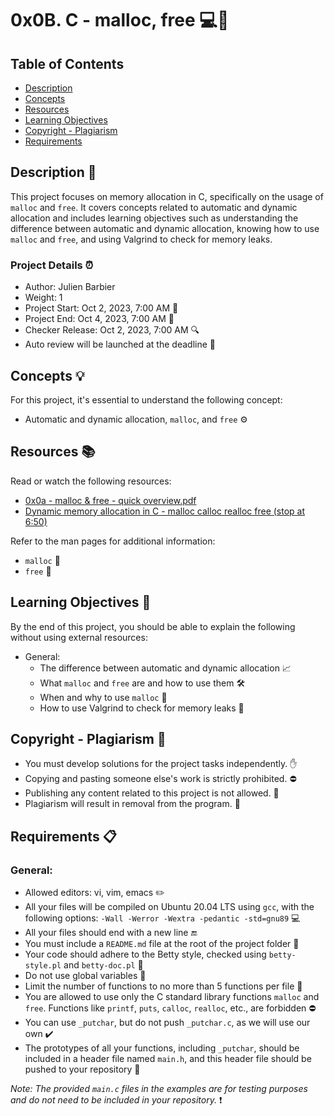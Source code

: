 # 0x0B. C - malloc, free :computer::memo:

## Table of Contents
- [Description](#description)
- [Concepts](#concepts)
- [Resources](#resources)
- [Learning Objectives](#learning-objectives)
- [Copyright - Plagiarism](#copyright-plagiarism)
- [Requirements](#requirements)

## Description :page_with_curl:
This project focuses on memory allocation in C, specifically on the usage of `malloc` and `free`. It covers concepts related to automatic and dynamic allocation and includes learning objectives such as understanding the difference between automatic and dynamic allocation, knowing how to use `malloc` and `free`, and using Valgrind to check for memory leaks.

### Project Details :alarm_clock:
- Author: Julien Barbier
- Weight: 1
- Project Start: Oct 2, 2023, 7:00 AM :calendar:
- Project End: Oct 4, 2023, 7:00 AM :calendar:
- Checker Release: Oct 2, 2023, 7:00 AM :mag:
- Auto review will be launched at the deadline :rocket:

## Concepts :bulb:
For this project, it's essential to understand the following concept:
- Automatic and dynamic allocation, `malloc`, and `free` :gear:

## Resources :books:
Read or watch the following resources:
- [0x0a - malloc & free - quick overview.pdf](link-to-resource)
- [Dynamic memory allocation in C - malloc calloc realloc free (stop at 6:50)](link-to-resource)

Refer to the man pages for additional information:
- `malloc` :book:
- `free` :book:

## Learning Objectives :brain:
By the end of this project, you should be able to explain the following without using external resources:
- General:
  - The difference between automatic and dynamic allocation :chart_with_upwards_trend:
  - What `malloc` and `free` are and how to use them :hammer_and_wrench:
  - When and why to use `malloc` :thinking:
  - How to use Valgrind to check for memory leaks :mag_right:

## Copyright - Plagiarism :no_entry_sign:
- You must develop solutions for the project tasks independently. :raised_hand:
- Copying and pasting someone else's work is strictly prohibited. :no_entry:
- Publishing any content related to this project is not allowed. :no_entry_sign:
- Plagiarism will result in removal from the program. :no_entry_sign:

## Requirements :clipboard:
### General:
- Allowed editors: vi, vim, emacs :pencil2:
- All your files will be compiled on Ubuntu 20.04 LTS using `gcc`, with the following options: `-Wall -Werror -Wextra -pedantic -std=gnu89` :computer:
- All your files should end with a new line :end:
- You must include a `README.md` file at the root of the project folder :file_folder:
- Your code should adhere to the Betty style, checked using `betty-style.pl` and `betty-doc.pl` :shirt:
- Do not use global variables :no_entry_sign:
- Limit the number of functions to no more than 5 functions per file :1234:
- You are allowed to use only the C standard library functions `malloc` and `free`. Functions like `printf`, `puts`, `calloc`, `realloc`, etc., are forbidden :no_entry:
- You can use `_putchar`, but do not push `_putchar.c`, as we will use our own :heavy_check_mark:
- The prototypes of all your functions, including `_putchar`, should be included in a header file named `main.h`, and this header file should be pushed to your repository :file_folder:

*Note: The provided `main.c` files in the examples are for testing purposes and do not need to be included in your repository.* :exclamation:
